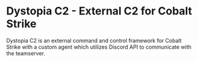 # Dystopia C2 - External C2 for Cobalt Strike

Dystopia C2 is an external command and control framework for Cobalt Strike with a custom agent which utilizes Discord API to communicate with the teamserver.